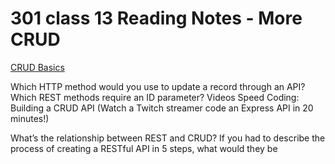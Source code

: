 # 301 class 13 Reading Notes - More CRUD

[CRUD Basics](https://medium.com/geekculture/crud-operations-explained-2a44096e9c88)

Which HTTP method would you use to update a record through an API?
Which REST methods require an ID parameter?
Videos
Speed Coding: Building a CRUD API (Watch a Twitch streamer code an Express API in 20 minutes!)

What’s the relationship between REST and CRUD?
If you had to describe the process of creating a RESTful API in 5 steps, what would they be
